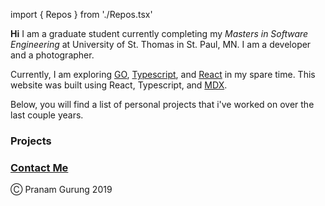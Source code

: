 import { Repos } from './Repos.tsx'

**Hi** I am a graduate student currently completing my *Masters in Software Engineering* at University of St. Thomas in St. Paul, MN. I am a developer and a photographer.

Currently, I am exploring [GO](https://golang.org), [Typescript](https://www.typescriptlang.org), and [React](https://reactjs.org) in my spare time. This website was built using React, Typescript, and [MDX](https://mdxjs.com). 

Below, you will find a list of personal projects that i've worked on over the last couple years.

### Projects
<Repos />

### [Contact Me](mailto:hellopranam@gmail.com)

Ⓒ  Pranam Gurung 2019

